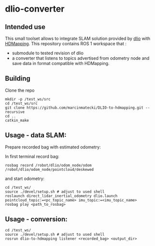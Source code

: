 # dlio-converter

## Intended use 

This small toolset allows to integrate SLAM solution provided by [dlio](https://github.com/vectr-ucla/direct_lidar_inertial_odometry) with [HDMapping](https://github.com/MapsHD/HDMapping).
This repository contains ROS 1 workspace that :
  - submodule to tested revision of dlio
  - a converter that listens to topics advertised from odometry node and save data in format compatible with HDMapping.


## Building

Clone the repo
```shell
mkdir -p /test_ws/src
cd /test_ws/src
git clone https://github.com/marcinmatecki/DLIO-to-hdmapping.git --recursive
cd ..
catkin_make
```

## Usage - data SLAM:

Prepare recorded bag with estimated odometry:

In first terminal record bag:
```shell
rosbag record /robot/dlio/odom_node/odom /robot/dlio/odom_node/pointcloud/deskewed
```

and start odometry:
```shell 
cd /test_ws/
source ./devel/setup.sh # adjust to used shell
roslaunch direct_lidar_inertial_odometry dlio.launch pointcloud_topic:=<pc_topic_name> imu_topic:=<imu_topic_name>
rosbag play <path_to_rosbag>
```

## Usage - conversion:

```shell
cd /test_ws/
source ./devel/setup.sh # adjust to used shell
rosrun dlio-to-hdmapping listener <recorded_bag> <output_dir>
```
